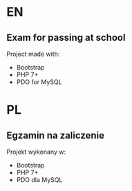 # EN
## Exam for passing at school
Project made with:
- Bootstrap
- PHP 7+
- PDO for MySQL

# PL
## Egzamin na zaliczenie
Projekt wykonany w:
- Bootstrap
- PHP 7+
- PDO dla MySQL
